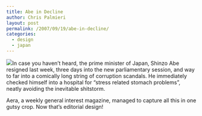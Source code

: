 ```yaml
---
title: Abe in Decline
author: Chris Palmieri
layout: post
permalink: /2007/09/19/abe-in-decline/
categories:
  - design
  - japan
---
```

[![][1]][2]In case you haven&#8217;t heard, the prime minister of Japan, Shinzo Abe resigned last week, three days into the new parliamentary session, and way to far into a comically long string of corruption scandals. He immediately checked himself into a hospital for &#8220;stress related stomach problems&#8221;, neatly avoiding the inevitable shitstorm.

Aera, a weekly general interest magazine, managed to capture all this in one gutsy crop. Now that&#8217;s editorial design!

 [1]: http://farm2.static.flickr.com/1210/1396319447_d22748d596_m.jpg
 [2]: http://www.flickr.com/photos/cpalmieri/1396319447/ "photo sharing"